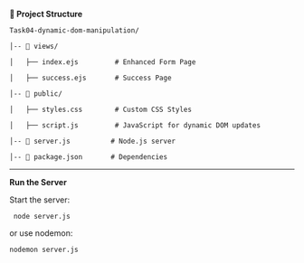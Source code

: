 **📂 Project Structure**

    Task04-dynamic-dom-manipulation/
    
    │-- 📁 views/
    
    │   ├── index.ejs         # Enhanced Form Page
    
    │   ├── success.ejs       # Success Page
    
    │-- 📁 public/
    
    │   ├── styles.css        # Custom CSS Styles
    
    │   ├── script.js         # JavaScript for dynamic DOM updates
    
    │-- 📄 server.js          # Node.js server
    
    │-- 📄 package.json       # Dependencies

----------------------------------------------------------

 **Run the Server**

   Start the server:
     
     node server.js

  or use nodemon:

    nodemon server.js



